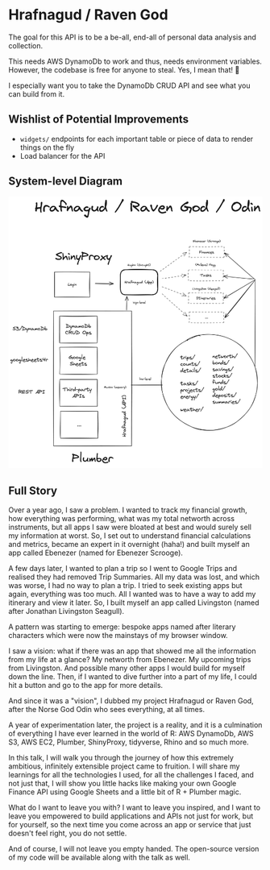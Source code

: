 # Hrafnagud / Raven God

The goal for this API is to be a be-all, end-all of personal data analysis and collection. 

This needs AWS DynamoDb to work and thus, needs environment variables. However, the codebase is free for anyone to steal. Yes, I mean that! 🦝

I especially want you to take the DynamoDb CRUD API and see what you can build from it.

## Wishlist of Potential Improvements

- `widgets/` endpoints for each important table or piece of data to render things on the fly
- Load balancer for the API

## System-level Diagram

![Hrafnagud](Hrafnagud-Diagram.png)

## Full Story

Over a year ago, I saw a problem. I wanted to track my financial growth, how everything was performing, what was my total networth across instruments, but all apps I saw were bloated at best and would surely sell my information at worst. So, I set out to understand financial calculations and metrics, became an expert in it overnight (haha!) and built myself an app called Ebenezer (named for Ebenezer Scrooge).

A few days later, I wanted to plan a trip so I went to Google Trips and realised they had removed Trip Summaries. All my data was lost, and which was worse, I had no way to plan a trip. I tried to seek existing apps but again, everything was too much. All I wanted was to have a way to add my itinerary and view it later. So, I built myself an app called Livingston (named after Jonathan Livingston Seagull). 

A pattern was starting to emerge: bespoke apps named after literary characters which were now the mainstays of my browser window.

I saw a vision: what if there was an app that showed me all the information from my life at a glance? My networth from Ebenezer. My upcoming trips from Livingston. And possible many other apps I would build for myself down the line. Then, if I wanted to dive further into a part of my life, I could hit a button and go to the app for more details.

And since it was a "vision", I dubbed my project Hrafnagud or Raven God, after the Norse God Odin who sees everything, at all times.

A year of experimentation later, the project is a reality, and it is a culmination of everything I have ever learned in the world of R: AWS DynamoDb, AWS S3, AWS EC2, Plumber, ShinyProxy, tidyverse, Rhino and so much more.

In this talk, I will walk you through the journey of how this extremely ambitious, infinitely extensible project came to fruition. I will share my learnings for all the technologies I used, for all the challenges I faced, and not just that, I will show you little hacks like making your own Google Finance API using Google Sheets and a little bit of R + Plumber magic.

What do I want to leave you with? I want to leave you inspired, and I want to leave you empowered to build applications and APIs not just for work, but for yourself, so the next time you come across an app or service that just doesn't feel right, you do not settle.

And of course, I will not leave you empty handed. The open-source version of my code will be available along with the talk as well.

